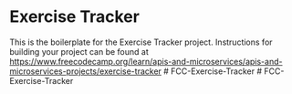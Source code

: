 # Exercise Tracker

This is the boilerplate for the Exercise Tracker project. Instructions for building your project can be found at https://www.freecodecamp.org/learn/apis-and-microservices/apis-and-microservices-projects/exercise-tracker
#   F C C - E x e r c i s e - T r a c k e r  
 #   F C C - E x e r c i s e - T r a c k e r  
 